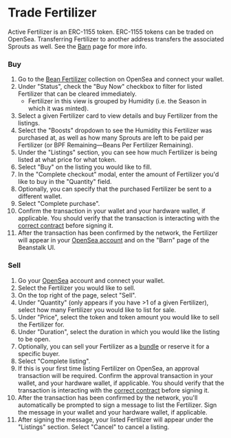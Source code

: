 # Trade Fertilizer

Active Fertilizer is an ERC-1155 token. ERC-1155 tokens can be traded on OpenSea. Transferring Fertilizer to another address transfers the associated Sprouts as well. See the [Barn](../../farm/barn.md) page for more info.

### Buy

1. Go to the [Bean Fertilizer](https://opensea.io/collection/bean-fertilizer) collection on OpenSea and connect your wallet.
2. Under "Status", check the "Buy Now" checkbox to filter for listed Fertilizer that can be cleared immediately.
   * Fertilizer in this view is grouped by Humidity (i.e. the Season in which it was minted).
3. Select a given Fertilizer card to view details and buy Fertilizer from the listings.
4. Select the "Boosts" dropdown to see the Humidity this Fertilizer was purchased at, as well as how many Sprouts are left to be paid per Fertilizer (or BPF Remaining—Beans Per Fertilizer Remaining).
5. Under the "Listings" section, you can see how much Fertilizer is being listed at what price for what token.
6. Select "Buy" on the listing you would like to fill.
7. In the "Complete checkout" modal, enter the amount of Fertilizer you'd like to buy in the "Quantity" field.&#x20;
8. Optionally, you can specify that the purchased Fertilizer be sent to a different wallet.
9. Select "Complete purchase".
10. Confirm the transaction in your wallet and your hardware wallet, if applicable. You should verify that the transaction is interacting with the [correct contract](https://etherscan.io/address/0x00000000006c3852cbef3e08e8df289169ede581) before signing it.
11. After the transaction has been confirmed by the network, the Fertilizer will appear in your [OpenSea account](https://opensea.io/account) and on the "Barn" page of the Beanstalk UI.

### Sell

1. Go your [OpenSea](https://opensea.io/account) account and connect your wallet.
2. Select the Fertilizer you would like to sell.
3. On the top right of the page, select "Sell".
4. Under "Quantity" (only appears if you have >1 of a given Fertilizer), select how many Fertilizer you would like to list for sale.
5. Under "Price", select the token and token amount you would like to sell the Fertilizer for.
6. Under "Duration", select the duration in which you would like the listing to be open.&#x20;
7. Optionally, you can sell your Fertilizer as a [bundle](https://support.opensea.io/hc/en-us/articles/4417255524371-How-do-I-create-and-sell-bundles-) or reserve it for a specific buyer.
8. Select "Complete listing".
9. If this is your first time listing Fertilizer on OpenSea, an approval transaction will be required. Confirm the approval transaction in your wallet, and your hardware wallet, if applicable. You should verify that the transaction is interacting with the [correct contract](../../protocol-resources/contracts.md) before signing it.
10. After the transaction has been confirmed by the network, you'll automatically be prompted to sign a message to list the Fertilizer. Sign the message in your wallet and your hardware wallet, if applicable.
11. After signing the message, your listed Fertilizer will appear under the "Listings" section. Select "Cancel" to cancel a listing.
